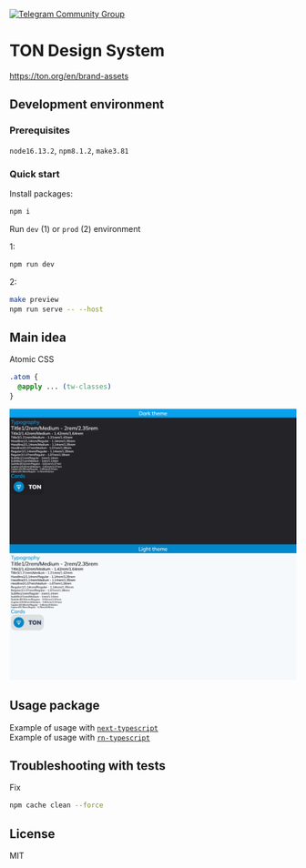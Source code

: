 [![Telegram Community Group][telegram-community-badge]][telegram-community-url]

[telegram-community-badge]: https://img.shields.io/badge/-tds%20Chat-2CA5E0?style=flat&logo=telegram&logoColor=white
[telegram-community-url]: https://t.me/tondesignsystemchat

# TON Design System

https://ton.org/en/brand-assets

## Development environment

### Prerequisites

`node16.13.2`, `npm8.1.2`, `make3.81`

### Quick start

Install packages:

```zsh
npm i
```

Run `dev` (1) or `prod` (2) environment

1:

```zsh
npm run dev
```

2:

```zsh
make preview
npm run serve -- --host
```

## Main idea

Atomic CSS

```css
.atom {
  @apply ... (tw-classes)
}
```

![Screenshot](./docs/images/App.jpeg)

## Usage package

Example of usage with [`next-typescript`](https://github.com/designervoid/ton-design-system-next-typescript)  
Example of usage with [`rn-typescript`](https://github.com/designervoid/ton-design-system-rn-typescript)

## Troubleshooting with tests

Fix  

```zsh
npm cache clean --force
```

## License

MIT

